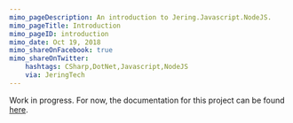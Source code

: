 ```yaml
---
mimo_pageDescription: An introduction to Jering.Javascript.NodeJS.
mimo_pageTitle: Introduction
mimo_pageID: introduction
mimo_date: Oct 19, 2018
mimo_shareOnFacebook: true
mimo_shareOnTwitter:
    hashtags: CSharp,DotNet,Javascript,NodeJS
    via: JeringTech
---
```


Work in progress. For now, the documentation for this project can be found [here](https://github.com/JeringTech/Javascript.NodeJS).